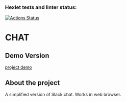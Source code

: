 ### Hexlet tests and linter status:
[![Actions Status](https://github.com/AmiAxe/frontend-project-12/actions/workflows/hexlet-check.yml/badge.svg)](https://github.com/AmiAxe/frontend-project-12/actions)

# CHAT

## Demo Version
[project demo](frontend-project-12-production-cd4b.up.railway.app)

## About the project
A simplified version of Slack chat. Works in web browser.
